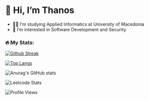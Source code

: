 # 👋 Hi, I’m Thanos

- 👨‍🎓 I'm studying Applied Informatics at University of Macedonia
- 👀 I’m interested in Software Development and Security

### 🔥 My Stats:
[![Github Streak](https://github-readme-streak-stats.herokuapp.com?user=thanosmoschou&theme=neon)](https://git.io/streak-stats) <br>

[![Top Langs](https://github-readme-stats.vercel.app/api/top-langs/?username=thanosmoschou&theme=neon&langs_count=5)](https://github.com/anuraghazra/github-readme-stats) <br>

![Anurag's GitHub stats](https://github-readme-stats.vercel.app/api?username=thanosmoschou&show_icons=true&theme=neon) <br>

![Leetcode Stats](https://leetcard.jacoblin.cool/thanosmoschou) <br>

![Profile Views](https://komarev.com/ghpvc/?username=thanosmoschou) <br>

<!---
thanosmoschou/thanosmoschou is a ✨ special ✨ repository because its `README.md` (this file) appears on your GitHub profile.
You can click the Preview link to take a look at your changes.
--->
